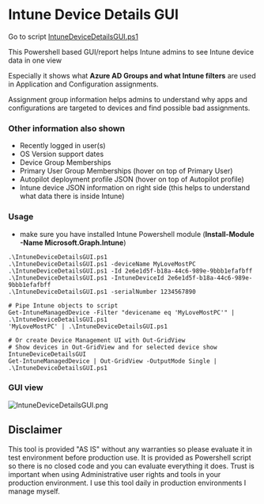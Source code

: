 # Intune Device Details GUI
Go to script [IntuneDeviceDetailsGUI.ps1](./IntuneDeviceDetailsGUI.ps1)

This Powershell based GUI/report helps Intune admins to see Intune device data in one view

Especially it shows what **Azure AD Groups and what Intune filters** are used in Application and Configuration assignments.

Assignment group information helps admins to understand why apps and configurations are targeted to devices and find possible bad assignments.

### Other information also shown
* Recently logged in user(s)
* OS Version support dates
* Device Group Memberships
* Primary User Group Memberships (hover on top of Primary User)
* Autopilot deployment profile JSON (hover on top of Autopilot profile)
* Intune device JSON information on right side (this helps to understand what data there is inside Intune)

### Usage
* make sure you have installed Intune Powershell module (**Install-Module -Name Microsoft.Graph.Intune**)

```
.\IntuneDeviceDetailsGUI.ps1
.\IntuneDeviceDetailsGUI.ps1 -deviceName MyLoveMostPC
.\IntuneDeviceDetailsGUI.ps1 -Id 2e6e1d5f-b18a-44c6-989e-9bbb1efafbff
.\IntuneDeviceDetailsGUI.ps1 -IntuneDeviceId 2e6e1d5f-b18a-44c6-989e-9bbb1efafbff
.\IntuneDeviceDetailsGUI.ps1 -serialNumber 1234567890

# Pipe Intune objects to script
Get-IntuneManagedDevice -Filter "devicename eq 'MyLoveMostPC'" | .\IntuneDeviceDetailsGUI.ps1
'MyLoveMostPC' | .\IntuneDeviceDetailsGUI.ps1

# Or create Device Management UI with Out-GridView
# Show devices in Out-GridView and for selected device show IntuneDeviceDetailsGUI
Get-IntuneManagedDevice | Out-GridView -OutputMode Single | .\IntuneDeviceDetailsGUI.ps1
```
### GUI view
![IntuneDeviceDetailsGUI.png](https://www.petripaavola.fi/IntuneDeviceDetailsGUI.png)

## Disclaimer
This tool is provided "AS IS" without any warranties so please evaluate it in test environment before production use. It is provided as Powershell script so there is no closed code and you can evaluate everything it does. Trust is important when using Administrative user rights and tools in your production environment. I use this tool daily in production environments I manage myself.

